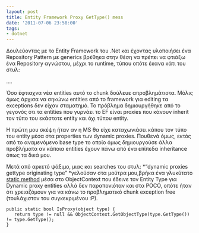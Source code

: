 ```yaml
---
layout: post
title: Entity Framework Proxy GetType() mess
date: '2011-07-06 23:58:00'
tags:
- dotnet
---
```



Δουλεύοντας με το Entity Framework του .Net και έχοντας υλοποιήσει ένα Repository Pattern με generics βρέθηκα στην θέση να πρέπει να φτιάξω ένα Repository αγνώστου, μέχρι το runtime, τύπου οπότε έκανα κάτι του στυλ:

….

Όσο έφτιαχνα νέα entities αυτό το chunk δούλευε απροβλημάτιστα. Μόλις όμως άρχισα να σηκώνω entities από το framework για editing τα exceptions δεν είχαν σταματημό. Το πρόβλημα δημιουργήθηκε από το γεγονός ότι τα entities που γυρνάει το EF είναι proxies που κάνουν inherit τον τύπο του εκάστοτε entity και όχι τύπου entity.

Η πρώτη μου σκέψη ήταν αν η MS θα είχε καταχωνιάσει κάπου τον τύπο του entity μέσα στα properties των dynamic proxies. Πουθενά όμως, εκτός από το αναμενόμενο base type το οποίο όμως δημιουργούσε άλλα προβλήματα αν κάποια entities έχουν πάνω από ένα επίπεδα inheritance όπως τα δικά μου.

Μετά από αρκετό ψάξιμο, μιας και searches του στυλ: *“dynamic proxies gettype originating type” *γελούσαν στα μούτρα μου,βρήκα ένα γλυκύτατο [static method](http://msdn.microsoft.com/en-us/library/system.data.objects.objectcontext.getobjecttype.aspx) μέσα στο ObjectContext που έδεινε τον Entity Type για Dynamic proxy entities αλλά δεν παραπονιόταν και στα POCO, οπότε ήταν ότι χρειαζόμουν για να κάνω το προβληματικό chunk exception free (τουλάχιστον του συγκεκριμένου :P).
```
public static bool IsProxy(object type) {     
   return type != null && ObjectContext.GetObjectType(type.GetType()) != type.GetType();
}
```


